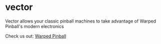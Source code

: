 # vector
Vector allows your classic pinball machines to take advantage of Warped Pinball's modern electronics

Check us out: [Warped Pinball](https://warpedpinball.com)
